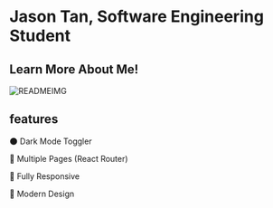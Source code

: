 # Jason Tan, Software Engineering Student

## Learn More About Me!

![READMEIMG](../READMEIMAGES/READMEIMG.png)

## features

🌑 Dark Mode Toggler

📖 Multiple Pages (React Router)

📱 Fully Responsive

🎨 Modern Design

